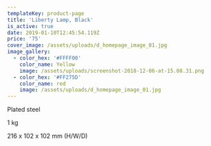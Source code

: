 ```yaml
---
templateKey: product-page
title: 'Liberty Lamp, Black'
is_active: true
date: 2019-01-10T12:45:54.119Z
price: '75'
cover_image: /assets/uploads/d_homepage_image_01.jpg
image_gallery:
  - color_hex: '#FFFF00'
    color_name: Yellow
    image: /assets/uploads/screenshot-2018-12-06-at-15.08.31.png
  - color_hex: '#FF275D'
    color_name: red
    image: /assets/uploads/d_homepage_image_01.jpg
---
```

Plated steel 

1 kg 

216 x 102 x 102 mm (H/W/D)
